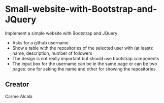 # Small-website-with-Bootstrap-and-JQuery
Implement a simple website with Bootstrap and JQuery
- Asks for a github username
- Show a table with the repositories of the selected user with (at least): name, description, number of followers
- The design is not really important but should use bootstrap components
- The input box for the username can be in the same page or can be two pages: one for asking the name and other for showing the repositories
## Creator
Carme Alcala
